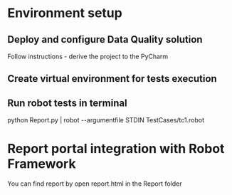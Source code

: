# Environment setup

## Deploy and configure Data Quality solution
Follow instructions - derive the project to the PyCharm

## Create virtual environment for tests execution


## Run robot tests in terminal
python Report.py | robot --argumentfile STDIN TestCases/tc1.robot 




# Report portal integration with Robot Framework
You can find report by open report.html in the Report folder